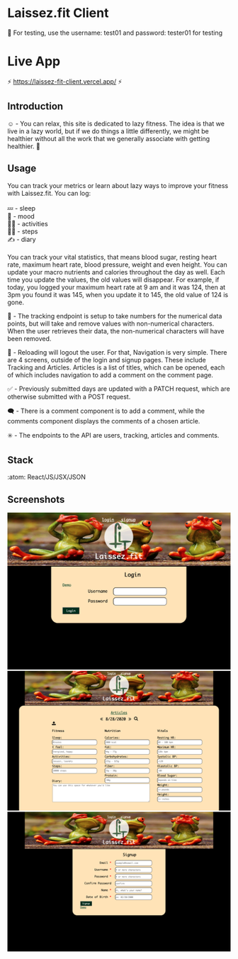 # Laissez.fit Client

:closed_lock_with_key: For testing, use the username: test01 and password: tester01 for testing

# Live App

:zap: https://laissez-fit-client.vercel.app/ :zap:

## Introduction

:relaxed:  - You can relax, this site is dedicated to lazy fitness. The idea is that we live in a lazy world, but if we  do things a little differently, we might be healthier without all the work that we generally associate with getting healthier. :lotus_position:

## Usage

You can track your metrics or learn about lazy ways to improve your fitness 
with Laissez.fit. You can log:<br /><br />
:zzz:  - sleep<br />
:thinking:  - mood<br />
:rowing_woman:  - activities<br />
:running_man:  - steps<br />
:writing_hand:  - diary<br /><br />
You can track your vital statistics, that means blood sugar, resting heart rate, maximum heart rate, blood pressure, weight and even height. You can update your macro nutrients and calories throughout the day as well. Each time you update the values, the old values will disappear. For example, if today, you logged your maximum heart rate at 9 am and it was 124, then at 3pm you found it was 145, when you update it to 145, the old value of 124 is gone. 

:1234:	- The tracking endpoint is setup to take numbers for the numerical data points, but will take and remove values with non-numerical characters. When the user retrieves their data, the non-numerical characters will have been removed.

:arrows_counterclockwise:  - Reloading will logout the user. For that, Navigation is very simple. There are 4 screens, outside of the login and signup pages. These include Tracking and Articles. Articles is a list of titles, which can be opened, each of which includes navigation to add a comment on the comment page.

:white_check_mark:  - Previously submitted days are updated with a PATCH request, which are otherwise submitted with a POST request.

:left_speech_bubble:  - There is a comment component is to add a comment, while the comments component displays the comments of a chosen article.

:eight_spoked_asterisk:  - The endpoints to the API are users, tracking, articles and comments.

## Stack

:atom: React/JS/JSX/JSON 

## Screenshots

![image info](./src/Login-Page.png)
![image info](./src/Tracking-Page.png)
![image info](./src/Signup-Page.png)